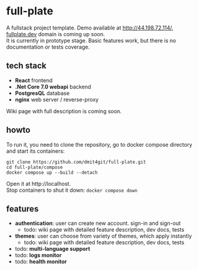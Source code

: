 # full-plate
A fullstack project template. 
Demo available at http://44.198.72.114/, [fullplate.dev](https://fullplate.dev) domain is coming up soon.  
It is currently in prototype stage. Basic features work, but there is no documentation or tests coverage.

## tech stack
 * **React** frontend
 * **.Net Core 7.0 webapi** backend 
 * **PostgresQL** database 
 * **nginx** web server / reverse-proxy

Wiki page with full description is coming soon.

## howto
To run it, you need to clone the repository, go to docker compose directory and start its containers:
```
git clone https://github.com/dmit4git/full-plate.git
cd full-plate/compose
docker compose up --build --detach
```
Open it at http://localhost.  
Stop containers to shut it down:
`docker compose down`

## features
 * **authentication**: user can create new account. sign-in and sign-out
   * todo: wiki page with detailed feature description, dev docs, tests
 * **themes**: user can choose from variety of themes, which apply instantly
   * todo: wiki page with detailed feature description, dev docs, tests
 * todo: **multi-language support**
 * todo: **logs monitor**
 * todo: **health monitor**
